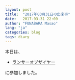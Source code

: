 ```yaml
---
layout: post
title:  "2017年03月31日の出来事"
date:   2017-03-31 22:00
author: "FUNABARA Masao"
lang: "ja"
categories: blog
tags: diary
---
```


本日は、

* [ランサーオブザイヤー](http://www.lancers.jp/award/2017)

に参加しました。
